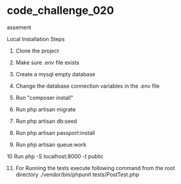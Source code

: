 # code_challenge_020
assement

Local Installation Steps

1. Clone the project

2. Make sure .env file exists

3. Create a mysql empty database

4. Change the database connection variables in the .env file

5. Run "composer install"

6. Run 
    php artisan migrate

7. Run
    php artisan db:seed

8. Run
    php artisan passport:install

9. Run 
    php artisan queue:work

10 Run
    php -S localhost:8000 -t public

11. For Running the tests execute following command from the root directory
    ./vendor/bin/phpunit tests/PostTest.php